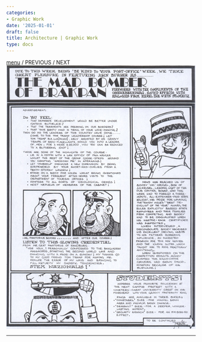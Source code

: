 ```yaml
---
categories:
- Graphic Work
date: '2025-01-01'
draft: false
title: Architecture | Graphic Work
type: docs
---
```


[menu](/graphic-work/graphic-work-john-burger/) / PREVIOUS / NEXT  ![mad-bomber](/images/burger-saga/mad-bomber.jpg)   
  
---